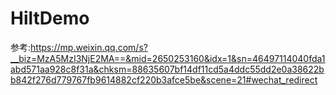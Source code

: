 # HiltDemo
参考:https://mp.weixin.qq.com/s?__biz=MzA5MzI3NjE2MA==&mid=2650253160&idx=1&sn=46497114040fda1abd571aa928c8f31a&chksm=88635607bf14df11cd5a4ddc55dd2e0a38622bb842f276d779767fb9614882cf220b3afce5be&scene=21#wechat_redirect
